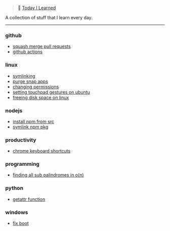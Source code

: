 
> 📝 [Today I Learned](https://rishabh.xyz/til/)


A collection of stuff that I learn every day.

---

### github

- [squash merge pull requests](github/squash-merge-pull-requests.md)
- [github actions](github/github-actions.md)

### linux

- [symlinking](linux/symlinking.md)
- [purge snap apps](linux/purge-snap-apps.md)
- [changing permissions](linux/changing-permissions.md)
- [setting touchpad gestures on ubuntu](linux/setting-touchpad-gestures-on-ubuntu.md)
- [freeing disk space on linux](linux/freeing-disk-space-on-linux.md)

### nodejs

- [install npm from src](nodejs/install-npm-from-src.md)
- [symlink npm pkg](nodejs/symlink-npm-pkg.md)

### productivity

- [chrome keyboard shortcuts](productivity/chrome-keyboard-shortcuts.md)

### programming

- [finding all sub palindromes in o(n)](programming/Finding-all-sub-palindromes-in-O(N).md)

### python

- [getattr function](python/getattr-function.md)

### windows

- [fix boot](windows/fix-boot.md)

